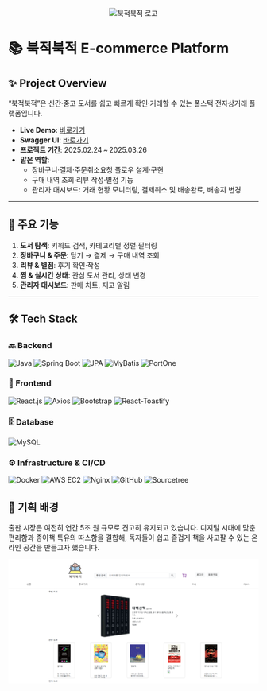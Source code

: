 
<p align="center">
  <img src="https://raw.githubusercontent.com/krgh23/Bookjuk_EC2/bookjuk_frontend/public/logo.png" alt="북적북적 로고" width="600"/>
</p>

# 📚 북적북적 E-commerce Platform

## ✨ Project Overview
“북적북적”은 신간·중고 도서를 쉽고 빠르게 확인·거래할 수 있는 풀스택 전자상거래 플랫폼입니다.

- **Live Demo**: [바로가기](http://52.79.159.149/)  
- **Swagger UI**: [바로가기](http://52.79.159.149:8080/swagger-ui/index.html)  
- **프로젝트 기간**: 2025.02.24 ~ 2025.03.26  
- **맡은 역할**:  
  - 장바구니·결제·주문취소요청 플로우 설계·구현  
  - 구매 내역 조회·리뷰 작성·별점 기능  
  - 관리자 대시보드: 거래 현황 모니터링, 결제취소 및 배송완료, 배송지 변경

---

## 🌟 주요 기능
1. **도서 탐색**: 키워드 검색, 카테고리별 정렬·필터링  
2. **장바구니 & 주문**: 담기 → 결제 → 구매 내역 조회  
3. **리뷰 & 별점**: 후기 확인·작성  
4. **찜 & 실시간 상태**: 관심 도서 관리, 상태 변경  
5. **관리자 대시보드**: 판매 차트, 재고 알림  

---

## 🛠️ Tech Stack

### 🔙 Backend
<p align="left">
  <img src="https://img.shields.io/static/v1?label=&message=Java&color=007396&style=flat-square" alt="Java" />
  <img src="https://img.shields.io/static/v1?label=&message=Spring%20Boot&color=6db33f&style=flat-square" alt="Spring Boot" />
  <img src="https://img.shields.io/static/v1?label=&message=JPA&color=6f5499&style=flat-square" alt="JPA" />
  <img src="https://img.shields.io/static/v1?label=&message=MyBatis&color=00963f&style=flat-square" alt="MyBatis" />
  <img src="https://img.shields.io/static/v1?label=&message=PortOne&color=343434&style=flat-square" alt="PortOne" />
</p>

### 🎨 Frontend
<p align="left">
  <img src="https://img.shields.io/static/v1?label=&message=React.js&color=61dafb&style=flat-square" alt="React.js" />
  <img src="https://img.shields.io/static/v1?label=&message=Axios&color=5a29e4&style=flat-square" alt="Axios" />
  <img src="https://img.shields.io/static/v1?label=&message=Bootstrap&color=7952b3&style=flat-square" alt="Bootstrap" />
  <img src="https://img.shields.io/static/v1?label=&message=React-Toastify&color=4fa94d&style=flat-square" alt="React-Toastify" />
</p>

### 🗄️ Database
<p align="left">
  <img src="https://img.shields.io/static/v1?label=&message=MySQL&color=4479a1&style=flat-square" alt="MySQL" />
</p>

### ⚙️ Infrastructure & CI/CD
<p align="left">
  <img src="https://img.shields.io/static/v1?label=&message=Docker&color=2496ed&style=flat-square" alt="Docker" />
  <img src="https://img.shields.io/static/v1?label=&message=AWS%20EC2&color=ff9900&style=flat-square" alt="AWS EC2" />
  <img src="https://img.shields.io/static/v1?label=&message=Nginx&color=009639&style=flat-square" alt="Nginx" />
  <img src="https://img.shields.io/static/v1?label=&message=GitHub&color=181717&style=flat-square" alt="GitHub" />
  <img src="https://img.shields.io/static/v1?label=&message=Sourcetree&color=0046ad&style=flat-square" alt="Sourcetree" />
</p>


## 🎯 기획 배경  

출판 시장은 여전히 연간 5조 원 규모로 견고히 유지되고 있습니다. 디지털 시대에 맞춘 편리함과 종이책 특유의 따스함을 결합해, 독자들이 쉽고 즐겁게 책을 사고팔 수 있는 온라인 공간을 만들고자 했습니다.  

<p align="center">
  <img src="https://raw.githubusercontent.com/krgh23/Bookjuk_EC2/main/북적.png" alt="북적북적 로고" width="600"/>
</p>
